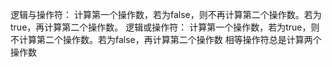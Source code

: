 逻辑与操作符：
计算第一个操作数，若为false，则不再计算第二个操作数。若为true，再计算第二个操作数。
逻辑或操作符：
计算第一个操作数，若为true，则不计算第二个操作数。若为false，再计算第二个操作数
相等操作符总是计算两个操作数